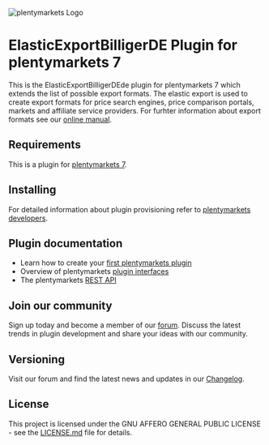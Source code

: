 ![plentymarkets Logo](http://www.plentymarkets.eu/layout/pm/images/logo/plentymarkets-logo.jpg)

# ElasticExportBilligerDE Plugin for plentymarkets 7

This is the ElasticExportBilligerDEde plugin for plentymarkets 7 which extends the list of possible export formats. 
The elastic export is used to create export formats for price search engines, price comparison portals, markets and affiliate service providers.
For furhter information about export formats see our [online manual](https://www.plentymarkets.co.uk/manual/data-exchange/data-formats/).

## Requirements

This is a plugin for [plentymarkets 7](https://www.plentymarkets.com).

## Installing

For detailed information about plugin provisioning refer to [plentymarkets developers](https://developers.plentymarkets.com/dev-doc/basics#plugin-provisioning).

## Plugin documentation

- Learn how to create your [first plentymarkets plugin](https://developers.plentymarkets.com/tutorials/helloworld)
- Overview of plentymarkets [plugin interfaces](https://developers.plentymarkets.com/dev-doc/basics#guide-interface)
- The plentymarkets [REST API](https://developers.plentymarkets.com/rest-doc/introduction)

## Join our community

Sign up today and become a member of our [forum](https://forum.plentymarkets.com/c/plugin-entwicklung). Discuss the latest trends in plugin development and share your ideas with our community.

## Versioning

Visit our forum and find the latest news and updates in our [Changelog](https://forum.plentymarkets.com/c/changelog?order=created).

## License

This project is licensed under the GNU AFFERO GENERAL PUBLIC LICENSE - see the [LICENSE.md](/LICENSE.md) file for details.
